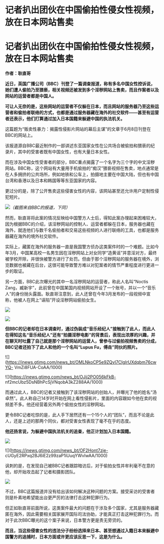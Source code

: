 # 记者扒出团伙在中国偷拍性侵女性视频，放在日本网站售卖

# 记者扒出团伙在中国偷拍性侵女性视频，放在日本网站售卖

**作者：耿直哥**

**近日，英国广播公司（BBC）刊登了一篇调查报道，称有多名中国女性控诉说，她们遭人偷拍乃至猥亵，相关视频还被发到多个淫秽网站上售卖，而且作案者以及网站的运营者都是中国人。**

**可让人无奈的是，这些网站的运营者不仅躲在日本，而且网站的服务器乃至这些运营者和偷拍者联络的方式，也都是通过服务器藏在海外的社交软件——甚至有运营者还表示，他们打算通过加入日本国籍来躲避中国的执法机关。**

这篇题为“贩卖性暴力：揭露性侵影片网站的幕后主谋”的文章于6月8日刊登在BBC的网站上。

该报道源自BBC最近制作的一部讲述东亚国家女性在公共场合被偷拍和猥亵的纪录片，其中的受害者既有中国女性，也有大量日本女性。

而在涉及中国女性受害者的部分，BBC重点揭露了一个名字为三个字的中文淫秽网站。BBC称，这个网站有大量用手机偷拍的“痴汉”猥亵视频在售卖，地点通常是在人多拥挤的公共场所，例如地铁和公车上，拍摄地主要在中国大陆，但也有中国台湾和香港以及日本和韩国等等东亚国家的内容。

更过分的是，除了公开售卖这些侵害女性的内容，该网站甚至还允许用户定制性侵犯短片。

![](https://inews.gtimg.com/news_bt/OqRiD2OjLtNOtlngRbM1ETJwDQTal76ph3dBua5GO3rQIAA/1000)_（截图来自BBC的报道，下同）_

然而，耿直哥将此案的情况反映给中国警方人士后，得知此案办理起来困难较大，因为根据BBC的介绍，该淫秽网站的控制人、运营者都躲在日本，服务器也藏在海外，就连他们与数千名偷拍者和交易这些视频的人进行联络的工具，也都是服务器藏在海外的境外社交软件。

实际上，藏匿在海外的服务器一直是我国警方侦办这类案件时的一个难题。比如今年3月，中国某高校一名男生因在淫秽网站上对女同学“造黄谣”并意淫对方，最终被学校开除，并很快被警方进行了处罚。但由于那个淫秽网站的服务器在境外，浏览数据也被藏在后台，这很可能导致警方难以对犯案者的情节严重程度进行更进一步的取证。

另一方面，BBC此次曝光的其中一名淫秽网站的运营者，称此人名叫“Noctis
Zang，臧新宇”，此前曾在中国某国内视频网站开设了一个账号，并以一个“音乐人”的身份抛头露面。耿直哥注意到，此人还曾在今年3月发布的一段视频中宣称，他被人在网上“诬陷”开设淫秽网站偷拍女生。

![](https://inews.gtimg.com/news_bt/O-9iCFzCorBjL7z1Whqv_g4QuskRMBHl6bFUROujNDbIsAA/1000)

![](https://inews.gtimg.com/news_bt/Opwigq-j9X-wTVHoy30LmXfhSn7WuBRFJ70yuxL8tLNM8AA/1000)

**但BBC的记者却在日本调查时，通过伪装成“音乐经纪人”接触到了此人，而此人在得知这名“音乐经纪人”还有“拍摄淫秽电影”的背景后，表现出浓厚的兴趣，并在聊天时吐露了自己就是那个淫秽网站的运营人，曾参与过偷拍视频售卖的分成，BBC记者还拍下了此人和他的一个名叫“Lupus
Fu，傅垚”同伙的照片。**

![](https://inews.gtimg.com/news_bt/OMLNkoCP5e9ZQvI7CIgIrUXdqbm76cwYQ-
VmZi8FUA-CoAA/1000)

![](https://inews.gtimg.com/news_bt/OJjj2PO056kFkB-
nf2mcUbz5DsNBhPcSjVNqobA3kZ288AA/1000)

而通过此人，BBC的记者又接触到了该淫秽网站的创始人，并曝光了他的姓名“汤卓然”。此人称自己14岁时开始在网上看性侵影片，里面的内容跟如今他在卖的视频差不多。他还经营着另外两个偷拍女性的淫秽网站。

更令BBC记者吃惊的是，此人手下居然还有一个15个人的“团队”，而且不论是此人，还是上述的那两个同伙，都对受害女性表现了毫不在乎的态度。

**他还扬言说，为躲避中国执法机关的追查，他正计划加入日本国籍。**

![](https://inews.gtimg.com/news_bt/OUbKEz9Pl5_t_yRtxDmUugiTc1YxHec0TbIPQuz5bNk0UAA/1000)

![](https://inews.gtimg.com/news_bt/OF2Hont7zje-
cUGyE2RPxq2BJ6iE2z99zaP1iUuqYWvlwAA/1000)

讽刺的是，在发现自己被BBC记者跟踪暗访后，对于偷拍女性并牟利毫不在意的他，却开始攻击起了记者和摄影团队。

![](https://inews.gtimg.com/news_bt/OWG6qQrNqYa9z8tGJi6n2YmKM6UiAlb3g-7hMvyKSDvhIAA/1000)

不过，BBC这篇报道并没有给出该如何解决这种问题的方案。接受采访的受害者则是朴素地希望能出台更严厉的法律打击这种犯罪行为。

但正如耿直哥前面所说，这类案件最大的问题在于涉及多个国家，尤其是服务器藏匿在海外，因此需要相关国家展开国际司法协助，才能真正打击这种犯罪行为。而对于此次BBC曝光的这个案子来说，日本警方更是责无旁贷的。

**而且，当这些侵害女性的违法分子纷纷选择来日本、甚至想通过入籍日本来躲避中国警方的追捕时，日本方面或许更应该反思一下，这是为什么。**

